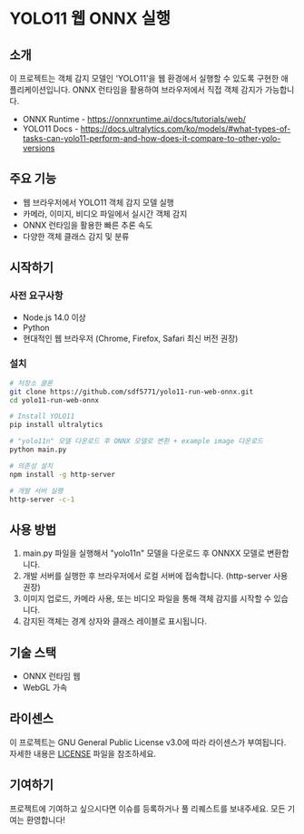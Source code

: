 # YOLO11 웹 ONNX 실행

## 소개

이 프로젝트는 객체 감지 모델인 'YOLO11'을 웹 환경에서 실행할 수 있도록 구현한 애플리케이션입니다. ONNX 런타임을 활용하여 브라우저에서 직접 객체 감지가 가능합니다.

- ONNX Runtime - https://onnxruntime.ai/docs/tutorials/web/
- YOLO11 Docs - https://docs.ultralytics.com/ko/models/#what-types-of-tasks-can-yolo11-perform-and-how-does-it-compare-to-other-yolo-versions

## 주요 기능

- 웹 브라우저에서 YOLO11 객체 감지 모델 실행
- 카메라, 이미지, 비디오 파일에서 실시간 객체 감지
- ONNX 런타임을 활용한 빠른 추론 속도
- 다양한 객체 클래스 감지 및 분류

## 시작하기

### 사전 요구사항

- Node.js 14.0 이상
- Python
- 현대적인 웹 브라우저 (Chrome, Firefox, Safari 최신 버전 권장)

### 설치

```bash
# 저장소 클론
git clone https://github.com/sdf5771/yolo11-run-web-onnx.git
cd yolo11-run-web-onnx

# Install YOLO11
pip install ultralytics

# "yolo11n" 모델 다운로드 후 ONNX 모델로 변환 + example image 다운로드
python main.py

# 의존성 설치
npm install -g http-server

# 개발 서버 실행
http-server -c-1
```

## 사용 방법
1. main.py 파일을 실행해서 "yolo11n" 모델을 다운로드 후 ONNXX 모델로 변환합니다.
2. 개발 서버를 실행한 후 브라우저에서 로컬 서버에 접속합니다. (http-server 사용 권장)
3. 이미지 업로드, 카메라 사용, 또는 비디오 파일을 통해 객체 감지를 시작할 수 있습니다.
4. 감지된 객체는 경계 상자와 클래스 레이블로 표시됩니다.

## 기술 스택

- ONNX 런타임 웹
- WebGL 가속

## 라이센스

이 프로젝트는 GNU General Public License v3.0에 따라 라이센스가 부여됩니다. 자세한 내용은 [LICENSE](LICENSE) 파일을 참조하세요.

## 기여하기

프로젝트에 기여하고 싶으시다면 이슈를 등록하거나 풀 리퀘스트를 보내주세요. 모든 기여는 환영합니다!
